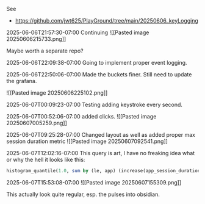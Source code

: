 See
- https://github.com/jwt625/PlayGround/tree/main/20250606_keyLogging

2025-06-06T21:57:30-07:00
Continuing
![[Pasted image 20250606215733.png]]

Maybe worth a separate repo?

2025-06-06T22:09:38-07:00
Going to implement proper event logging.

2025-06-06T22:50:06-07:00
Made the buckets finer. Still need to update the grafana.

![[Pasted image 20250606225102.png]]



2025-06-07T00:09:23-07:00
Testing adding keystroke every second.

2025-06-07T00:52:06-07:00
added clicks.
![[Pasted image 20250607005259.png]]

2025-06-07T09:25:28-07:00
Changed layout as well as added proper max session duration metric
![[Pasted image 20250607092541.png]]


2025-06-07T12:02:16-07:00
This query is art, I have no freaking idea what or why the hell it looks like this:
```SQL
histogram_quantile(1.0, sum by (le, app) (increase(app_session_duration_seconds_bucket[$__range])) * on(app) group_left() (sum by (app) (increase(app_session_duration_seconds_count[$__range])) > 0))
```


2025-06-07T15:53:08-07:00
![[Pasted image 20250607155309.png]]

This actually look quite regular, esp. the pulses into obsidian.


